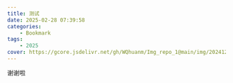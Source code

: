 ```yaml
---
title: 测试
date: 2025-02-28 07:39:58
categories: 
    - Bookmark
tags: 
    - 2025
cover: https://gcore.jsdelivr.net/gh/WQhuanm/Img_repo_1@main/img/202412222015910.png
---
```


谢谢啦